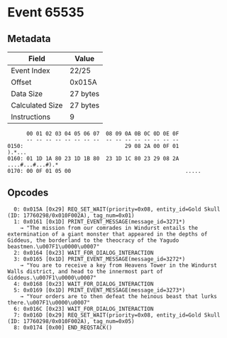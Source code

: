 # Event 65535

## Metadata

| Field           | Value    |
|-----------------|----------|
| Event Index     | 22/25    |
| Offset          | 0x015A   |
| Data Size       | 27 bytes |
| Calculated Size | 27 bytes |
| Instructions    | 9        |

```
      00 01 02 03 04 05 06 07  08 09 0A 0B 0C 0D 0E 0F
      -- -- -- -- -- -- -- --  -- -- -- -- -- -- -- --
0150:                                29 08 2A 00 0F 01            ).*...
0160: 01 1D 1A 80 23 1D 1B 80  23 1D 1C 80 23 29 08 2A  ....#...#...#).*
0170: 00 0F 01 05 00                                    .....           
```

## Opcodes

```
  0: 0x015A [0x29] REQ_SET_WAIT(priority=0x08, entity_id=Gold Skull (ID: 17760298/0x010F002A), tag_num=0x01)
  1: 0x0161 [0x1D] PRINT_EVENT_MESSAGE(message_id=3271*)
    → "The mission from our comrades in Windurst entails the extermination of a giant monster that appeared in the depths of Giddeus, the borderland to the theocracy of the Yagudo beastmen.\u007F1\u0000\u0007"
  2: 0x0164 [0x23] WAIT_FOR_DIALOG_INTERACTION
  3: 0x0165 [0x1D] PRINT_EVENT_MESSAGE(message_id=3272*)
    → "You are to receive a key from Heavens Tower in the Windurst Walls district, and head to the innermost part of Giddeus.\u007F1\u0000\u0007"
  4: 0x0168 [0x23] WAIT_FOR_DIALOG_INTERACTION
  5: 0x0169 [0x1D] PRINT_EVENT_MESSAGE(message_id=3273*)
    → "Your orders are to then defeat the heinous beast that lurks there.\u007F1\u0000\u0007"
  6: 0x016C [0x23] WAIT_FOR_DIALOG_INTERACTION
  7: 0x016D [0x29] REQ_SET_WAIT(priority=0x08, entity_id=Gold Skull (ID: 17760298/0x010F002A), tag_num=0x05)
  8: 0x0174 [0x00] END_REQSTACK()
```
